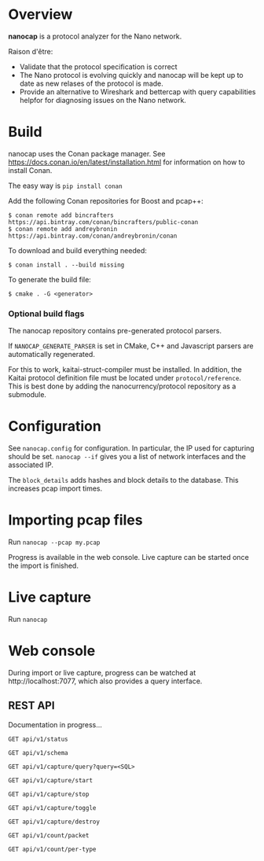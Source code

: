 # Overview

**nanocap** is a protocol analyzer for the Nano network.

Raison d'être:

* Validate that the protocol specification is correct
* The Nano protocol is evolving quickly and nanocap will be kept up to date as new relases of the protocol is made.
* Provide an alternative to Wireshark and bettercap with query capabilities helpfor for diagnosing issues on the Nano network.


# Build

nanocap uses the Conan package manager. See https://docs.conan.io/en/latest/installation.html for information on how to install Conan.

The easy way is `pip install conan`

Add the following Conan repositories for Boost and pcap++:

```
$ conan remote add bincrafters https://api.bintray.com/conan/bincrafters/public-conan
$ conan remote add andreybronin https://api.bintray.com/conan/andreybronin/conan
```

To download and build everything needed:

```
$ conan install . --build missing
```

To generate the build file:

```
$ cmake . -G <generator>
```

### Optional build flags

The nanocap repository contains pre-generated protocol parsers.

If `NANOCAP_GENERATE_PARSER` is set in CMake, C++ and Javascript parsers are automatically regenerated.

For this to work, kaitai-struct-compiler must be installed. In addition, the Kaitai protocol definition file must be located under `protocol/reference`. This is best done by adding the nanocurrency/protocol repository as a submodule.


# Configuration

See `nanocap.config` for configuration. In particular, the IP used for capturing should be set. `nanocap --if` gives you a list of network interfaces and the associated IP.

The `block_details` adds hashes and block details to the database. This increases pcap import times.

# Importing pcap files

Run `nanocap --pcap my.pcap`

Progress is available in the web console. Live capture can be started once the import is finished.

# Live capture

Run `nanocap`

# Web console

During import or live capture, progress can be watched at http://localhost:7077, which also provides a query interface.

## REST API

Documentation in progress...

```
GET api/v1/status
```

```
GET api/v1/schema
```

```
GET api/v1/capture/query?query=<SQL>
```

```
GET api/v1/capture/start
```

```
GET api/v1/capture/stop
```

```
GET api/v1/capture/toggle
```

```
GET api/v1/capture/destroy
```

```
GET api/v1/count/packet
```

```
GET api/v1/count/per-type
```


